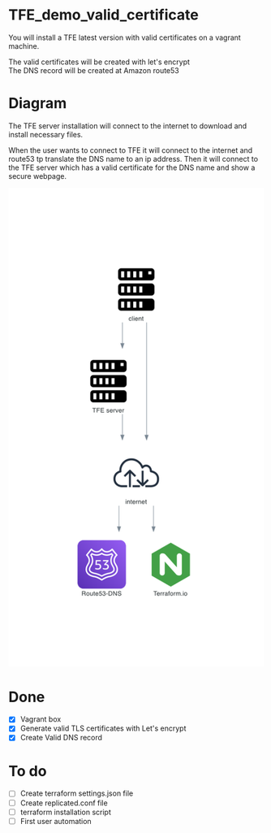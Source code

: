 # TFE_demo_valid_certificate

You will install a TFE latest version with valid certificates on a vagrant machine. 

The valid certificates will be created with let's encrypt  
The DNS record will be created at Amazon route53

# Diagram
The TFE server installation will connect to the internet to download and install necessary files. 

When the user wants to connect to TFE it will connect to the internet and route53 tp translate the DNS name to an ip address. Then it will connect to the TFE server which has a valid certificate for the DNS name and show a secure webpage. 

![](diagram/tfe_self_signed_certificate.png)


# Done
- [x] Vagrant box
- [x] Generate valid TLS certificates with Let's encrypt
- [x] Create Valid DNS record

# To do  

- [ ] Create terraform settings.json file
- [ ] Create replicated.conf file
- [ ] terraform installation script
- [ ] First user automation